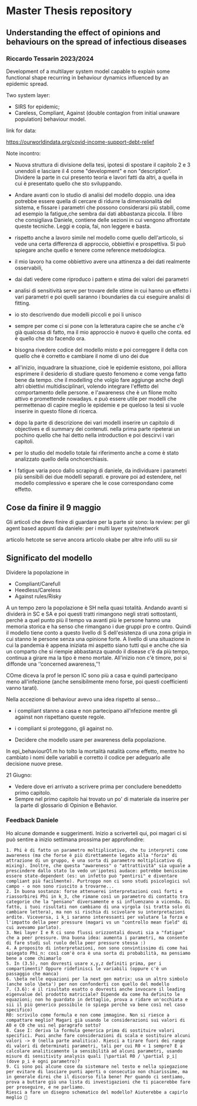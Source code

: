# Master Thesis repository
## Understanding the effect of opinions and behaviours on the spread of infectious diseases
### Riccardo Tessarin 2023/2024

Development of a multilayer system model capable to explain some functional shape recurring in behaviour dynamics influenced by an epidemic spread.

Two system layer:
 - SIRS for epidemic;
 - Careless, Compliant, Against (double contagion from initial unaware population) behaviour model.

link for data:

https://ourworldindata.org/covid-income-support-debt-relief

Note incontro:

- Nuova struttura di divisione della tesi, ipotesi di spostare il capitolo 2 e 3 unendoli e lasciare il 4 come "development" e non "description". Dividere la parte in cui presento teoria e lavori fatti da altri, a quella in cui è presentato quello che sto sviluppando.
- Andare avanti con lo studio di analisi del modello doppio. una idea potrebbe essere quella di cercare di ridurre la dimensionalità del sistema, e fissare i parametri che possono considerarsi più stabili, come ad esempio la fatigue,che sembra dai dati abbastanza piccola. Il libro che consigliava Daniele, contiene delle sezioni in cui vengono affrontate queste tecniche. Leggi e copia, fai, non leggere e basta.
- rispetto anche a lavoro simile nel modello come quello dell'articolo, si vede una certa differenza di approccio, obbiettivi e prospettiva. Si può spiegare anche quello e tenere come reference metodologica.
- il mio lavoro ha come obbiettivo avere una attinenza a dei dati realmente osservabili, 
- dai dati vedere come riproduco i pattern e stima dei valori dei parametri
- analisi di sensitività serve per trovare delle stime in cui hanno un effetto i vari parametri e poi quelli saranno i boundaries da cui eseguire analisi di fitting.
- io sto descrivendo due modelli piccoli e poi li unisco
- sempre per come ci si pone con la letteratura capire che se anche c'è già qualcosa di fatto, ma il mio approccio è nuovo è quello che conta. ed è quello che sto facendo ora.  
- bisogna rivedere codice del modello misto e poi correggere il delta con quello che è corretto e cambiare il nome di uno dei due
- all'inizio, inquadrare la situazione, cioè le epidemie esistono, poi alllora esprimere il desiderio di studiare questo fenomeno e come venga fatto bene da tempo. che il modelling che volgio fare aggiunge anche degli altri obiettivi multidisciplinari, volendo integrare l'effetto del comportamento delle persone. e l'awareness  che è un filone molto attivo e promettende nowadays. e può essere utile per modelli che permettenao di capire meglio le epidemie e pe queloso la tesi si vuole inserire in questo filone di ricerca. 

- dopo la parte di descrizione dei vari modelli inserire un capitolo di objectives e di summary dei contenuti. nella prima parte ripeterai un pochino quello che hai detto nella introduction e poi descirvi i vari capitoli. 
- per lo studio del modello totale fai riferimento anche a come è stato analizzato quello della onchcerchiasis. 
- l fatigue varia poco dallo scraping di daniele, da individuare i parametri più sensibili dei due modelli separati. e provare poi ad estendere, nel modello complessivo e sperare che le cose correspondano come effetto. 



## Cose da finire il 9 maggio  
Gli articoli che devo finire di guardare per la parte sir sono: 
la review: per gli agent based
appunti da daniele: per i multi layer syste/network

articolo hetcote se serve ancora
articolo okabe per altre info utili su sir

## Significato del modello
Dividere la popolazione in 
- Compliant/Carefull
- Heedless/Careless
- Against rules/Risky

A un tempo zero la popolazione è SH nella quasi totalità. Andando avanti si dividerà in SC e SA e poi questi tratti rimangono negli strati sottostanti, perchè a quel punto più il tempo va avanti più le persone hanno una memoria storica e ha senso che rimangano i due gruppi pro e contro. Quindi il modello tiene conto a questo livello di S dell'esistenza di una zona grigia in cui stanno le persone senza una opinione forte. A livello di una situazione in cui la pandemia è appena iniziata mi aspetto siano tutti qui e anche che sia un comparto che si riempie abbastanza quando il disease c'è  da più tempo, continua a girare ma la tipo è meno mortale. All'inizio non c'è timore, poi si diffonde una ‘‘concerned awareness,’’!

COme diceva la prof le person IC sono più a casa e quindi partecipano meno all'infezione (anche sensibilmente meno forse, poi questi coefficienti vanno tarati).


Nella accezione di behaviour avevo una idea rispetto al senso... 
- i compliant stanno a casa e non partecipano all'nfezione mentre gli against non rispettano queste regole.

- i compliant si proteggono, gli against no.
 - Decidere che modello usare per awareness della popolazione. 

 In epi_behaviour01.m ho tolto la mortalità natalità come effetto, mentre ho cambiato i nomi delle variabili e corretto il codice per adeguarlo alle decisione nuove prese.


21 Giugno:

- Vedere dove eri arrivato a scrivere prima per concludere beneddetto primo capitolo. 
- Sempre nel primo capitolo hai trovato un po' di materiale da inserire per la parte di glossario di Opinion e Behavior. 

### Feedback Daniele 

 Ho alcune domande e suggerimenti. Inizio a scriverteli qui, poi magari ci si può sentire a inizio settimana prossima per approfondire:

    1. Phi è di fatto un parametro moltiplicativo, che tu interpreti come awareness (ma che forse è più direttamente legato alla "forza" di attrazione di un gruppo, è una sorta di parametro moltiplicativo di mixing). Inoltre, che questa "awareness" o "attrattività" sia uguale a prescindere dallo stato lo vedo un'ipotesi audace: potrebbe benissimo essere state-dependent (es: un infetto può "pentirsi" e diventare compliant più facilmente). Purtroppo non ci sono studi psicologici sul campo - o non sono riuscito a trovarne...
    2. In buona sostanza: forse attenuerei interpretazioni così forti e riassorbirei Phi in k_3, che rimane così un parametro di contatto tra categorie che la "pensano" diversamente e si influenzano a vicenda. Di fatto, i tuoi risultati non cambiano di una virgola (si tratta solo di cambiare lettera), ma non si rischia di scivolare su interpretazioni ardite. Viceversa, i k_i saranno interessanti per valutare la forza e l'impatto della peer pressure (magari vs un "controllo mean field" di cui avevamo parlato).
    3. Nei layer I e R ci sono flussi orizzontali dovuti sia a "fatigue" che a peer pressure. Una buona idea: aumenta i parametri, ma consente di fare studi sul ruolo della peer pressure stessa :)
    4. A proposito di interpretazioni, non sono convintissimo di come hai spiegato Phi_n: così com'è ora è una sorta di probabilità, ma pensiamo bene a come chiamarlo
    5. In (3.5), non dovresti usare x,y,z definiti prima, per i compartimenti? Oppure ridefinisci le variabili (oppure c'è un passaggio che manca)
    6. \beta nelle equazioni per la next gen matrix: usa un altro simbolo (anche solo \beta') per non confonderti con quello del modello
    7. (3.6): é il risultato esatto o dovresti anche invocare il leading eigenvalue del prodotto matriciale? Dipende da come ha definito le equazioni; non ho guardato in dettaglio, prova a ridare un'occhiata e sii il più generico possibile (o spiega perchè va bene così nel caso specifico)
    R0: scrivilo come formula e non come immagine. Non si riesce a compattare meglio? Magari già usando le considerazioni sui valori di A0 e C0 che usi nel paragrafo sotto?
    8. Case I: deriva la formula generica prima di sostituire valori specifici. Puoi anche fare considerazioni di scala e sostituire alcuni valori -> 0 (nella parte analitica). Riesci a tirare fuori dei range di valori di determinati parametri, tali per cui R0 < 1 sempre? E a calcolare analiticamente la sensibilità ad alcuni parametri, usando misure di sensitivity analysis quali |\partial R0 / \partial p_i| (dove p_i è ogni parametro)?
    9. Ci sono poi alcune cose da sistemare nel testo e nella spiegazione per evitare di lasciare punti aperti o consecutio non chiarissime, ma in generale direi che il discorso fila bene! Per quando ci sentiamo, prova a buttare giù una lista di investigazioni che ti piacerebbe fare per proseguire, e ne parliamo.
    Riesci a fare un disegno schematico del modello? Aiuterebbe a capirlo meglio 🙂

